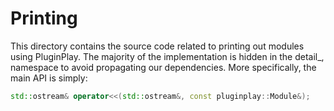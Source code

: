 <!--
  ~ Copyright 2022 NWChemEx-Project
  ~
  ~ Licensed under the Apache License, Version 2.0 (the "License");
  ~ you may not use this file except in compliance with the License.
  ~ You may obtain a copy of the License at
  ~
  ~ http://www.apache.org/licenses/LICENSE-2.0
  ~
  ~ Unless required by applicable law or agreed to in writing, software
  ~ distributed under the License is distributed on an "AS IS" BASIS,
  ~ WITHOUT WARRANTIES OR CONDITIONS OF ANY KIND, either express or implied.
  ~ See the License for the specific language governing permissions and
  ~ limitations under the License.
-->

Printing
========

This directory contains the source code related to printing out modules using
PluginPlay. The majority of the implementation is hidden in the detail_,
namespace to avoid propagating our dependencies. More specifically, the main API
is simply:

``` C++
std::ostream& operator<<(std::ostream&, const pluginplay::Module&);
```
